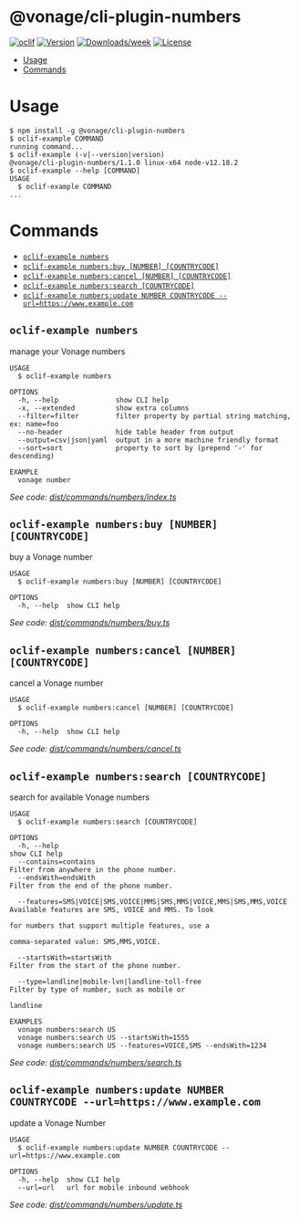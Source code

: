 @vonage/cli-plugin-numbers
==========================



[![oclif](https://img.shields.io/badge/cli-oclif-brightgreen.svg)](https://oclif.io)
[![Version](https://img.shields.io/npm/v/@vonage/cli-plugin-numbers.svg)](https://npmjs.org/package/@vonage/cli-plugin-numbers)
[![Downloads/week](https://img.shields.io/npm/dw/@vonage/cli-plugin-numbers.svg)](https://npmjs.org/package/@vonage/cli-plugin-numbers)
[![License](https://img.shields.io/npm/l/@vonage/cli-plugin-numbers.svg)](https://github.com/Vonage/cli-plugin-numbers/blob/master/package.json)

<!-- toc -->
* [Usage](#usage)
* [Commands](#commands)
<!-- tocstop -->
# Usage
<!-- usage -->
```sh-session
$ npm install -g @vonage/cli-plugin-numbers
$ oclif-example COMMAND
running command...
$ oclif-example (-v|--version|version)
@vonage/cli-plugin-numbers/1.1.0 linux-x64 node-v12.18.2
$ oclif-example --help [COMMAND]
USAGE
  $ oclif-example COMMAND
...
```
<!-- usagestop -->
# Commands
<!-- commands -->
* [`oclif-example numbers`](#oclif-example-numbers)
* [`oclif-example numbers:buy [NUMBER] [COUNTRYCODE]`](#oclif-example-numbersbuy-number-countrycode)
* [`oclif-example numbers:cancel [NUMBER] [COUNTRYCODE]`](#oclif-example-numberscancel-number-countrycode)
* [`oclif-example numbers:search [COUNTRYCODE]`](#oclif-example-numberssearch-countrycode)
* [`oclif-example numbers:update NUMBER COUNTRYCODE --url=https://www.example.com`](#oclif-example-numbersupdate-number-countrycode---urlhttpswwwexamplecom)

## `oclif-example numbers`

manage your Vonage numbers

```
USAGE
  $ oclif-example numbers

OPTIONS
  -h, --help              show CLI help
  -x, --extended          show extra columns
  --filter=filter         filter property by partial string matching, ex: name=foo
  --no-header             hide table header from output
  --output=csv|json|yaml  output in a more machine friendly format
  --sort=sort             property to sort by (prepend '-' for descending)

EXAMPLE
  vonage number
```

_See code: [dist/commands/numbers/index.ts](https://github.com/Vonage/vonage-cli/blob/v1.1.0/dist/commands/numbers/index.ts)_

## `oclif-example numbers:buy [NUMBER] [COUNTRYCODE]`

buy a Vonage number

```
USAGE
  $ oclif-example numbers:buy [NUMBER] [COUNTRYCODE]

OPTIONS
  -h, --help  show CLI help
```

_See code: [dist/commands/numbers/buy.ts](https://github.com/Vonage/vonage-cli/blob/v1.1.0/dist/commands/numbers/buy.ts)_

## `oclif-example numbers:cancel [NUMBER] [COUNTRYCODE]`

cancel a Vonage number

```
USAGE
  $ oclif-example numbers:cancel [NUMBER] [COUNTRYCODE]

OPTIONS
  -h, --help  show CLI help
```

_See code: [dist/commands/numbers/cancel.ts](https://github.com/Vonage/vonage-cli/blob/v1.1.0/dist/commands/numbers/cancel.ts)_

## `oclif-example numbers:search [COUNTRYCODE]`

search for available Vonage numbers

```
USAGE
  $ oclif-example numbers:search [COUNTRYCODE]

OPTIONS
  -h, --help                                                          show CLI help
  --contains=contains                                                 Filter from anywhere in the phone number.
  --endsWith=endsWith                                                 Filter from the end of the phone number.

  --features=SMS|VOICE|SMS,VOICE|MMS|SMS,MMS|VOICE,MMS|SMS,MMS,VOICE  Available features are SMS, VOICE and MMS. To look
                                                                      for numbers that support multiple features, use a
                                                                      comma-separated value: SMS,MMS,VOICE.

  --startsWith=startsWith                                             Filter from the start of the phone number.

  --type=landline|mobile-lvn|landline-toll-free                       Filter by type of number, such as mobile or
                                                                      landline

EXAMPLES
  vonage numbers:search US
  vonage numbers:search US --startsWith=1555
  vonage numbers:search US --features=VOICE,SMS --endsWith=1234
```

_See code: [dist/commands/numbers/search.ts](https://github.com/Vonage/vonage-cli/blob/v1.1.0/dist/commands/numbers/search.ts)_

## `oclif-example numbers:update NUMBER COUNTRYCODE --url=https://www.example.com`

update a Vonage Number

```
USAGE
  $ oclif-example numbers:update NUMBER COUNTRYCODE --url=https://www.example.com

OPTIONS
  -h, --help  show CLI help
  --url=url   url for mobile inbound webhook
```

_See code: [dist/commands/numbers/update.ts](https://github.com/Vonage/vonage-cli/blob/v1.1.0/dist/commands/numbers/update.ts)_
<!-- commandsstop -->
